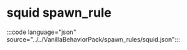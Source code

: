 # squid spawn_rule

:::code language="json" source="../../VanillaBehaviorPack/spawn_rules/squid.json":::